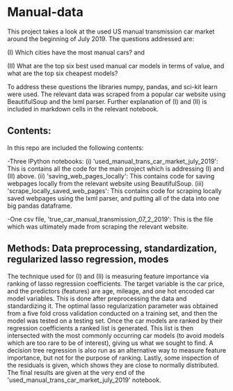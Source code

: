 # Manual-data

This project takes a look at the used US manual transmission car market around the beginning of July 2019. The questions addressed are:

(I) Which cities have the most manual cars? and

(II) What are the top six best used manual car models in terms of value, and what are the top six cheapest models?

To address these questions the libraries numpy, pandas, and sci-kit learn were used. The relevant data was scraped from a popular car website using BeautifulSoup and the lxml parser. Further explanation of (I) and (II) is included in markdown cells in the relevant notebook.

## Contents:

In this repo are included the following contents:

-Three IPython notebooks:
  (i) 'used_manual_trans_car_market_july_2019': This is contains all the code for the main project which is addressing (I) and (II) above.
  (ii) 'saving_web_pages_locally': This contains code for saving webpages locally from the relevant website using BeautifulSoup.
  (iii) 'scrape_locally_saved_web_pages': This contains code for scraping locally saved webpages using the lxml parser, and putting all of the data into one big pandas dataframe.
  
  -One csv file, 'true_car_manual_transmission_07_2_2019': 
  This is the file which was ultimately made from scraping the relevant website. 
  
  ## Methods: Data preprocessing, standardization, regularized lasso regression, modes
  
  The technique used for (I) and (II) is measuring feature importance via ranking of lasso regression coefficients. The target variable is the car price, and the predictors (features) are age, mileage, and one hot encoded car model variables. This is done after preprocessing the data and standardizing it. The optimal lasso regularization parameter was obtained from a five fold cross validation conducted on a training set, and then the model was tested on a testing set. 
  Once the car models are ranked by their regression coefficients a ranked list is generated. This list is then intersected with the most commonly occurring car models (to avoid models which are too rare to be of interest), giving us what we sought to find. A decision tree regression is also run as an alternative way to measure feature importance, but not for the purpose of ranking. Lastly, some inspection of the residuals is given, which shows they are close to normally distributed. The final results are given at the very end of the 'used_manual_trans_car_market_july_2019' notebook.  



